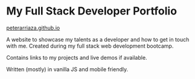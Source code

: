 # My Full Stack Developer Portfolio
[peterarriaza.github.io](https://peterarriaza.github.io)

A website to showcase my talents as a developer and how to get in touch with me.  Created during my full stack web development bootcamp.  

Contains links to my projects and live demos if available.  

Written (mostly) in vanilla JS and mobile friendly.
